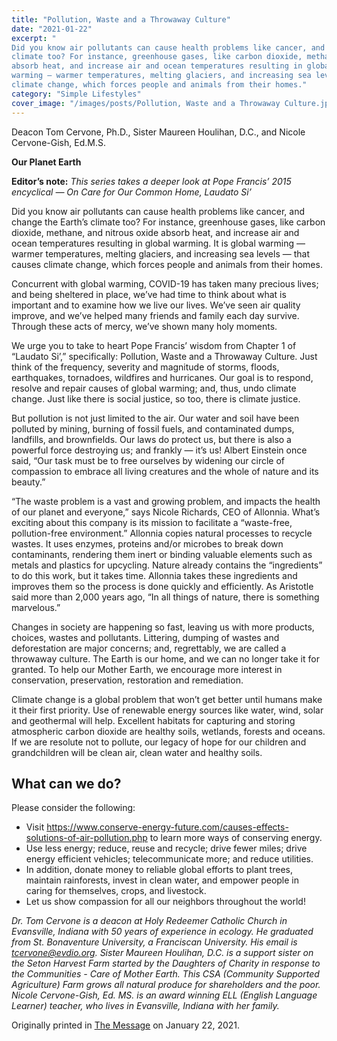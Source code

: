 ```yaml
---
title: "Pollution, Waste and a Throwaway Culture"
date: "2021-01-22"
excerpt: "
Did you know air pollutants can cause health problems like cancer, and change the Earth’s
climate too? For instance, greenhouse gases, like carbon dioxide, methane, and nitrous oxide
absorb heat, and increase air and ocean temperatures resulting in global warming. It is global
warming ― warmer temperatures, melting glaciers, and increasing sea levels ― that causes
climate change, which forces people and animals from their homes."
category: "Simple Lifestyles"
cover_image: "/images/posts/Pollution, Waste and a Throwaway Culture.jpg"
---
```


Deacon Tom Cervone, Ph.D., Sister Maureen Houlihan, D.C., and Nicole Cervone-Gish, Ed.M.S.

**Our Planet Earth**

**Editor’s note:** _This series takes a deeper look at Pope Francis’ 2015 encyclical ― On Care for
Our Common Home, Laudato Si’_

Did you know air pollutants can cause health problems like cancer, and change the Earth’s
climate too? For instance, greenhouse gases, like carbon dioxide, methane, and nitrous oxide
absorb heat, and increase air and ocean temperatures resulting in global warming. It is global
warming ― warmer temperatures, melting glaciers, and increasing sea levels ― that causes
climate change, which forces people and animals from their homes.

Concurrent with global warming, COVID-19 has taken many precious lives; and being sheltered
in place, we’ve had time to think about what is important and to examine how we live our lives.
We’ve seen air quality improve, and we’ve helped many friends and family each day survive.
Through these acts of mercy, we’ve shown many holy moments.

We urge you to take to heart Pope Francis’ wisdom from Chapter 1 of “Laudato Si’,”
specifically: Pollution, Waste and a Throwaway Culture. Just think of the frequency, severity and
magnitude of storms, floods, earthquakes, tornadoes, wildfires and hurricanes. Our goal is to
respond, resolve and repair causes of global warming; and, thus, undo climate change. Just like
there is social justice, so too, there is climate justice.

But pollution is not just limited to the air. Our water and soil have been polluted by mining,
burning of fossil fuels, and contaminated dumps, landfills, and brownfields. Our laws do protect
us, but there is also a powerful force destroying us; and frankly ― it’s us! Albert Einstein once
said, “Our task must be to free ourselves by widening our circle of compassion to embrace all
living creatures and the whole of nature and its beauty.”

“The waste problem is a vast and growing problem, and impacts the health of our planet and
everyone,” says Nicole Richards, CEO of Allonnia. What’s exciting about this company is its
mission to facilitate a “waste-free, pollution-free environment.” Allonnia copies natural
processes to recycle wastes. It uses enzymes, proteins and/or microbes to break down
contaminants, rendering them inert or binding valuable elements such as metals and plastics for
upcycling. Nature already contains the “ingredients” to do this work, but it takes time. Allonnia
takes these ingredients and improves them so the process is done quickly and efficiently. As
Aristotle said more than 2,000 years ago, “In all things of nature, there is something marvelous.”

Changes in society are happening so fast, leaving us with more products, choices, wastes and
pollutants. Littering, dumping of wastes and deforestation are major concerns; and, regrettably,
we are called a throwaway culture. The Earth is our home, and we can no longer take it for
granted. To help our Mother Earth, we encourage more interest in conservation, preservation,
restoration and remediation.

Climate change is a global problem that won’t get better until humans make it their first priority.
Use of renewable energy sources like water, wind, solar and geothermal will help. Excellent
habitats for capturing and storing atmospheric carbon dioxide are healthy soils, wetlands, forests
and oceans. If we are resolute not to pollute, our legacy of hope for our children and
grandchildren will be clean air, clean water and healthy soils.

## What can we do?

Please consider the following:

- Visit https://www.conserve-energy-future.com/causes-effects-solutions-of-air-pollution.php
  to learn more ways of conserving energy.
- Use less energy; reduce, reuse and recycle; drive fewer miles; drive energy efficient
  vehicles; telecommunicate more; and reduce utilities.
- In addition, donate money to reliable global efforts to plant trees, maintain rainforests,
  invest in clean water, and empower people in caring for themselves, crops, and livestock.
- Let us show compassion for all our neighbors throughout the world!

_Dr. Tom Cervone is a deacon at Holy Redeemer Catholic Church in Evansville, Indiana with 50
years of experience in ecology. He graduated from St. Bonaventure University, a Franciscan
University. His email is tcervone@evdio.org. Sister Maureen Houlihan, D.C. is a support sister
on the Seton Harvest Farm started by the Daughters of Charity in response to the Communities -
Care of Mother Earth. This CSA (Community Supported Agriculture) Farm grows all natural
produce for shareholders and the poor. Nicole Cervone-Gish, Ed. MS. is an award winning ELL
(English Language Learner) teacher, who lives in Evansville, Indiana with her family._

Originally printed in [The Message](https://evdiomessage.org/) on January 22, 2021.
